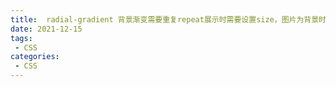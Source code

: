 ```yaml
---
title:  radial-gradient 背景渐变需要重复repeat展示时需要设置size，图片为背景时，不需要设置size来影响repeat属性
date: 2021-12-15
tags:
 - CSS
categories: 
 - CSS
---
```

<CSSBackground></CSSBackground>